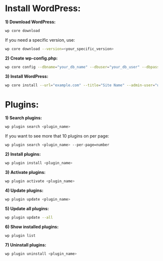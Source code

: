 Install WordPress:
==================
**1) Download WordPress:**

```bash
wp core download
```

If you need a specific version, use:
```bash
wp core download --version=<your_specific_version>
```

**2) Create wp-config.php:**
```bash
wp core config --dbname="your_db_name" --dbuser="your_db_user" --dbpass="your_db_pass" --dbhost="your_db_host" --dbprefix="your_db_prefix"
```

**3) Install WordPress:**
```bash
wp core install --url="example.com" --title="Site Name" --admin-user="username" --admin-password="password" --admin-email="email@example.com"
```

Plugins:
========
**1) Search plugins:**
```bash
wp plugin search <plugin_name>
```

If you want to see more that 10 plugins on per page:
```bash
wp plugin search <plugin_name> --per-page=number
```

**2) Install plugins:**
```bash
wp plugin install <plugin_name>
```

**3) Activate plugins:**
```bash
wp plugin activate <plugin_name>
```

**4) Update plugins:**
```bash
wp plugin update <plugin_name>
```

**5) Update all plugins:**
```bash
wp plugin update --all
```
**6) Show installed plugins:**
```bash
wp plugin list
```
**7) Uninstall plugins:**
```bash
wp plugin uninstall <plugin_name>
```



